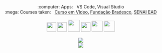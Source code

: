 <div align="center">
  :computer: Apps: &nbsp; VS Code, Visual Studio
  <br/>
  :mega: Courses taken: &nbsp; 
    <a href="https://www.cursoemvideo.com/">Curso em Vídeo</a>, 
    <a href="https://www.ev.org.br/">Fundação Bradesco</a>,
    <a href = "https://online.sp.senai.br/curso/95088/483/competencia-transversal-logica-de-programacao">SENAI EAD</a>
  <br/><br/>
  <code><img height="30" src="https://cdn.jsdelivr.net/gh/devicons/devicon/icons/csharp/csharp-original.svg" /></code>
  <code><img height="30" src="https://cdn.jsdelivr.net/gh/devicons/devicon/icons/dotnetcore/dotnetcore-original.svg" /></code>
  <code><img height="38" src="https://cdn.jsdelivr.net/gh/devicons/devicon/icons/java/java-plain.svg" /></code>
  <code><img height="30" src="https://cdn.jsdelivr.net/gh/devicons/devicon/icons/javascript/javascript-original.svg" /></code>
  <code><img height="35" src="https://cdn.jsdelivr.net/gh/devicons/devicon/icons/html5/html5-plain-wordmark.svg" /></code>
  <code><img height="35" src="https://cdn.jsdelivr.net/gh/devicons/devicon/icons/css3/css3-plain-wordmark.svg" /></code>
  <br/><br/>
  <img src="http://github-readme-streak-stats.herokuapp.com?user=GustavoSousa4&theme=dark&date_format=j%2Fn%5B%2FY%5D&dates=CFEDFF&background=09070F"/><br/>
  <img src="https://profile-counter.glitch.me/GustavoSousa4/count.svg"/>
<!--   <p>started 03/05/22</p> -->
</div>
<link rel="stylesheet" href="https://cdn.jsdelivr.net/gh/devicons/devicon@v2.15.1/devicon.min.css">
